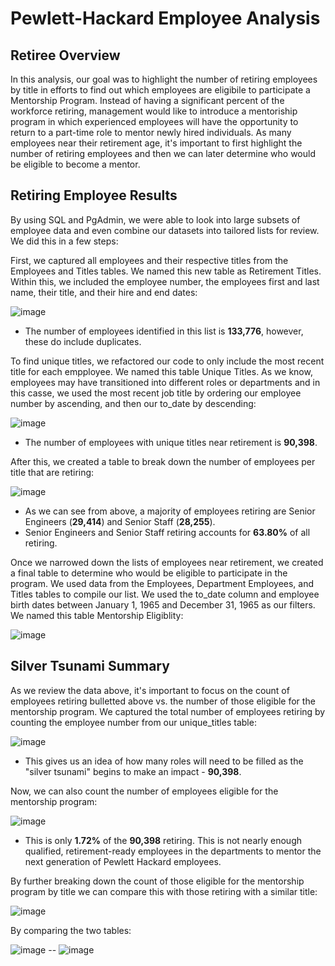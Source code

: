 # Pewlett-Hackard Employee Analysis

## Retiree Overview
In this analysis, our goal was to highlight the number of retiring employees by title in efforts to find out which employees are eligibile to participate a Mentorship Program.
Instead of having a significant percent of the workforce retiring, management would like to introduce a mentoriship program in which experienced employees will have the
opportunity to return to a part-time role to mentor newly hired individuals. As many employees near their retirement age, it's important to first highlight the number of
retiring employees and then we can later determine who would be eligible to become a mentor.

## Retiring Employee Results

By using SQL and PgAdmin, we were able to look into large subsets of employee data and even combine our datasets into tailored lists for review. We did this in a few steps:

First, we captured all employees and their respective titles from the Employees and Titles tables. We named this new table as Retirement Titles. Within this, we included 
the employee number, the employees first and last name, their title, and their hire and end dates:

![image](https://user-images.githubusercontent.com/89496798/143786209-d172d202-e1c5-4908-b8fb-39339a4807ea.png)
- The number of employees identified in this list is **133,776**, however, these do include duplicates.

To find unique titles, we refactored our code to only include the most recent title for each empployee. We named this table Unique Titles. As we know, employees may have transitioned into different roles or departments and in this casse,
we used the most recent job title by ordering our employee number by ascending, and then our to_date by descending:

![image](https://user-images.githubusercontent.com/89496798/143786316-5620a20e-d47f-4b2d-a04e-85cb4bd4c00c.png)
- The number of employees with unique titles near retirement is **90,398**. 

After this, we created a table to break down the number of employees per title that are retiring:

![image](https://user-images.githubusercontent.com/89496798/143786362-d2957a04-e234-444e-b8e3-c178a49456c5.png)
- As we can see from above, a majority of employees retiring are Senior Engineers (**29,414**) and Senior Staff (**28,255**).
- Senior Engineers and Senior Staff retiring accounts for **63.80%** of all retiring.

Once we narrowed down the lists of employees near retirement, we created a final table to determine who would be eligible to participate in the program. We used data from the
Employees, Department Employees, and Titles tables to compile our list. We used the to_date column and employee birth dates between January 1, 1965 and December 31, 1965 as our filters.
We named this table Mentorship Eligiblity:

![image](https://user-images.githubusercontent.com/89496798/143786477-08a0c705-ec0f-4832-af7f-f771c04e250b.png)

## Silver Tsunami Summary
As we review the data above, it's important to focus on the count of employees retiring bulletted above vs. the number of those eligible for the mentorship program. We captured the total number of employees retiring by counting the employee number from our unique_titles table:

![image](https://user-images.githubusercontent.com/89496798/143789371-60652089-0305-42ba-bf48-f67d6bd98b74.png)
- This gives us an idea of how many roles will need to be filled as the "silver tsunami" begins to make an impact - **90,398**.

Now, we can also count the number of employees eligible for the mentorship program:

![image](https://user-images.githubusercontent.com/89496798/143789429-4d3a1005-adcb-44fc-9d28-7af7f6cf8875.png)
- This is only **1.72%** of the **90,398** retiring. This is not nearly enough qualified, retirement-ready employees in the departments to mentor the next generation of Pewlett Hackard employees.

By further breaking down the count of those eligible for the mentorship program by title we can compare this with those retiring with a similar title:

![image](https://user-images.githubusercontent.com/89496798/143789646-f66e56ea-1ae1-4666-aaa4-4b77531bba99.png)

By comparing the two tables:

![image](https://user-images.githubusercontent.com/89496798/143789668-d2ae231b-5151-48a3-bb83-ff0f3753c0c0.png) -- ![image](https://user-images.githubusercontent.com/89496798/143789679-d1bc6880-6242-4522-9be3-1d20b0591338.png)

